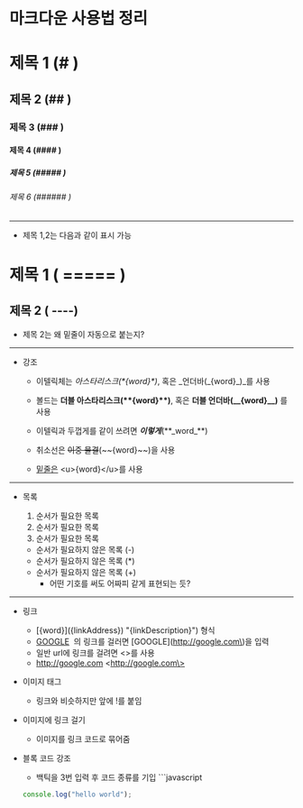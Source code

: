 # 마크다운 사용법 정리

# 제목 1 (# )
## 제목 2 (## )
### 제목 3 (### )
#### 제목 4 (#### )
##### 제목 5 (##### )
###### 제목 6 (###### )

----

- 제목 1,2는 다음과 같이 표시 가능

제목 1 ( ===== )
=====

제목 2 ( ----)
------

- 제목 2는 왜 밑줄이 자동으로 붙는지?

----

- 강조

  - 이텔릭체는 *아스타리스크(\*{word}\*)*, 혹은 _언더바(\_{word}\_)_를 사용 

  - 볼드는 **더블 아스타리스크(\*\*{word}\*\*)**, 혹은 __더블 언더바(\_\_{word}\_\_)__ 를 사용

  - 이텔릭과 두껍게를 같이 쓰려면 **_이렇게_**(\*\*\_word\_\*\*)

  - 취소선은 ~~이중 물결~~(\~\~{word}\~\~)을 사용

  - <u>밑줄은</u> \<u\>{word}\<\/u\>를 사용

----
- 목록
  1. 순서가 필요한 목록
  2. 순서가 필요한 목록
  3. 순서가 필요한 목록

  - 순서가 필요하지 않은 목록 (-)
  * 순서가 필요하지 않은 목록 (*)
  + 순서가 필요하지 않은 목록 (+)
    - 어떤 기호를 써도 어짜피 같게 표현되는 듯?

----
- 링크
  - \[{word}\]\({linkAddress}\) \"{linkDescription}\") 형식
  - [GOOGLE](http://google.com)  의 링크를 걸러면 \[GOOGLE\]\(http://google.com\)을 입력
  - 일반 url에 링크를 걸려면 \<\>를 사용
  - <http://google.com> \<http://google.com\>

- 이미지 태그
  - 링크와 비슷하지만 앞에 !를 붙임

- 이미지에 링크 걸기
  - 이미지를 링크 코드로 묶어줌

- 블록 코드 강조
  - 백틱을 3번 입력 후 코드 종류를 기입 \`\`\`javascript
  ```javascript
  console.log("hello world");
  ```